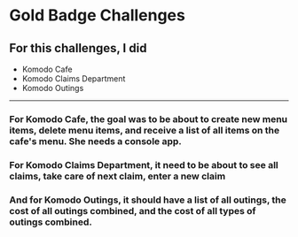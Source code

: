 ﻿# Gold Badge Challenges
## For this challenges, I did 
- Komodo Cafe
- Komodo Claims Department
- Komodo Outings

---

### For Komodo Cafe, the goal was to be about to  create new menu items, delete menu items, and receive a list of all items on the cafe's menu. She needs a console app.

### For Komodo Claims Department, it need to be about to see all claims, take care of next claim, enter a new claim

### And for Komodo Outings, it should have a list of all outings, the cost of all outings combined, and the cost of all types of outings combined.
